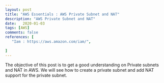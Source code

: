 ```yaml
---
layout: post
title: "AWS Essentials : AWS Private Subnet and NAT"
description: "AWS Private Subnet and NAT"
date:   2020-01-03
tags: [AWS]
comments: false
references: [
   "Iam : https://aws.amazon.com/iam/",
   
]
---  
```


The objective of this post is to get a good understanding on Private subnets and NAT in AWS. We will see how to create a private subnet and add NAT support for the private subnet.

